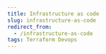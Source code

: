 ```yaml
---
title: Infrastructure as code
slug: infrastructure-as-code
redirect_from:
  - /infrastructure-as-code
tags: Terraform Devops
---
```


